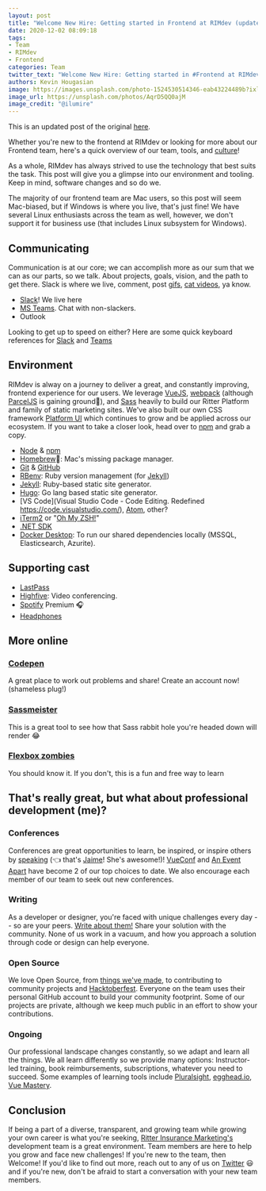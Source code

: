 ```yaml
---
layout: post
title: "Welcome New Hire: Getting started in Frontend at RIMdev (updated)"
date: 2020-12-02 08:09:18
tags:
- Team
- RIMdev
- Frontend
categories: Team
twitter_text: "Welcome New Hire: Getting started in #Frontend at RIMdev (update)"
authors: Kevin Hougasian
image: https://images.unsplash.com/photo-1524530514346-eab43224489b?ixlib=rb-1.2.1&ixid=eyJhcHBfaWQiOjEyMDd9&auto=format&fit=crop&w=2800&q=80
image_url: https://unsplash.com/photos/AqrD5QQ0ajM
image_credit: "@ilumire"
---
```


<div class="ui info message">
This is an updated post of the original <a href="/welcome-new-hire-getting-started-in-frontend-at-rimdev/">here</a>.
</div>

Whether you're new to the frontend at RIMdev or looking for more about our Frontend team, here's a quick overview of our team, tools, and [culture](https://github.com/ritterim/culture)!

As a whole, RIMdev has always strived to use the technology that best suits the task. This post will give you a glimpse into our environment and tooling. Keep in mind, software changes and so do we.

The majority of our frontend team are Mac users, so this post will seem Mac-biased, but if Windows is where you live, that's just fine! We have several Linux enthusiasts across the team as well, however, we don't support it for business use (that includes Linux subsystem for Windows).


## Communicating

Communication is at our core; we can accomplish more as our sum that we can as our parts, so we talk. About projects, goals, vision, and the path to get there. Slack is where we live, comment, post [gifs](https://giphy.com), [cat videos](https://www.youtube.com/watch?v=5dsGWM5XGdg), ya know.

- [Slack](https://slack.com/)! We live here
- [MS Teams](https://products.office.com/en-us/microsoft-teams/group-chat-software). Chat with non-slackers.
- Outlook

Looking to get up to speed on either? Here are some quick keyboard references for [Slack](https://slack.com/help/articles/201374536-Slack-keyboard-shortcuts) and [Teams](https://support.microsoft.com/en-us/office/keyboard-shortcuts-for-microsoft-teams-2e8e2a70-e8d8-4a19-949b-4c36dd5292d2.)

## Environment

RIMdev is alway on a journey to deliver a great, and constantly improving, frontend experience for our users. We leverage [VueJS](https://vuejs.org/), [webpack](https://webpack.js.org/) (although [ParcelJS](https://parceljs.org/) is gaining ground🤞), and [Sass](https://sass-lang.com/) heavily to build our Ritter Platform and family of static marketing sites. We've also built our own CSS framework [Platform UI](https://style.rimdev.io/) which continues to grow and be applied across our ecosystem. If you want to take a closer look, head over to [npm](https://www.npmjs.com/package/@ritterim/platform-ui) and grab a copy.

- [Node](https://nodejs.org/en/download) & [npm](https://www.npmjs.com/)
- [Homebrew](https://docs.brew.sh/Installation)🍺: Mac's missing package manager.
- [Git](https://www.git-scm.com/) & [GitHub](https://github.com)
- [RBenv](https://github.com/rbenv/rbenv): Ruby version management (for [Jekyll](https://jekyllrb.com/))
- [Jekyll](https://jekyllrb.com/): Ruby-based static site generator.
- [Hugo](https://gohugo.io/getting-started/quick-start/): Go lang based static site generator.
- [VS Code](Visual Studio Code - Code Editing. Redefined
https://code.visualstudio.com/), [Atom](https://atom.io/), other?
- [iTerm2](https://www.iterm2.com/) or "[Oh My ZSH!](https://ohmyz.sh/)"
- [.NET SDK](https://dotnet.microsoft.com/download)
- [Docker Desktop](https://www.docker.com/products/docker-desktop): To run our shared dependencies locally (MSSQL, Elasticsearch, Azurite).

## Supporting cast

- [LastPass](https://www.lastpass.com/)
- [Highfive](https://highfive.com): Video conferencing.
- [Spotify](https://spotify.com) Premium 🎧
- [Headphones](https://www.cnet.com/topics/headphones/products/)

## More online 

### [Codepen](https://codepen.io) 
A great place to work out problems and share! Create an account now! (shameless plug!)

### [Sassmeister](https://www.sassmeister.com/) 
This is a great tool to see how that Sass rabbit hole you're headed down will render 😂

### [Flexbox zombies](https://geddski.teachable.com/p/flexbox-zombies) 
You should know it. If you don't, this is a fun and free way to learn

## That's really great, but what about professional development (me)?

### Conferences

Conferences are great opportunities to learn, be inspired, or inspire others by [speaking](https://www.vuemastery.com/conferences/vueconf-us-2019/global-vs-component-state-in-vuex/) (👈 that's [Jaime](/authors/jaime-jones/)! She's awesome!)! [VueConf](http://www.vueconf.us/) and [An Event Apart](https://aneventapart.com/) have become 2 of our top choices to date. We also encourage each member of our team to seek out new conferences.

### Writing

As a developer or designer, you're faced with unique challenges every day -- so are your peers. [Write about them!](https://rimdev.io) Share your solution with the community. None of us work in a vacuum, and how you approach a solution through code or design can help everyone.

### Open Source

We love Open Source, from [things we've made](https://rimdev.io/open-source/), to contributing to community projects and [Hacktoberfest](https://hacktoberfest.digitalocean.com/). Everyone on the team uses their personal GitHub account to build your community footprint. Some of our projects are private, although we keep much public in an effort to show your contributions.

### Ongoing

Our professional landscape changes constantly, so we adapt and learn all the things. We all learn differently so we provide many options: Instructor-led training, book reimbursements, subscriptions, whatever you need to succeed. Some examples of learning tools include [Pluralsight](https://www.pluralsight.com/), [egghead.io](https://egghead.io/), [Vue Mastery](https://www.vuemastery.com/).

## Conclusion

If being a part of a diverse, transparent, and growing team while growing your own career is what you're seeking, [Ritter Insurance Marketing's](https://ritterim.com) development team is a great environment. Team members are here to help you grow and face new challenges! If you're new to the team, then Welcome! If you'd like to find out more, reach out to any of us on [Twitter](https://twitter.com) 😃 and if you're new, don't be afraid to start a conversation with your new team members.
